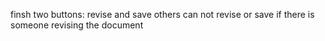 finsh
two buttons: revise and save
others can not revise or save if there is someone revising the document
